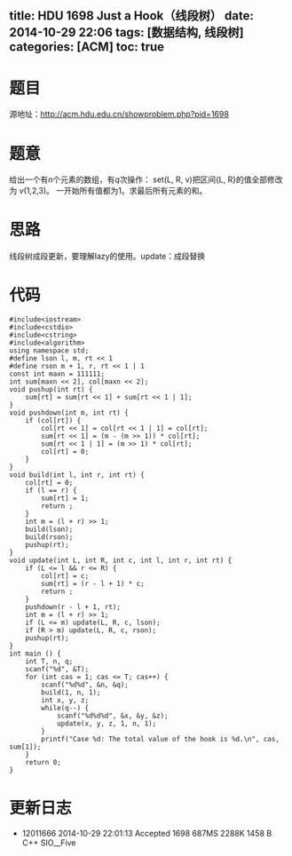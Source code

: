 title: HDU 1698 Just a Hook（线段树）
date: 2014-10-29 22:06
tags: [数据结构, 线段树]
categories: [ACM]
toc: true
---
# 题目	
源地址：http://acm.hdu.edu.cn/showproblem.php?pid=1698

# 题意
给出一个有$n$个元素的数组，有$q$次操作：
	set(L, R, v)把区间{L, R}的值全部修改为 $v$(1,2,3)。
一开始所有值都为1。求最后所有元素的和。

# 思路
线段树成段更新，要理解lazy的使用。update：成段替换
<!--more-->

# 代码
```
#include<iostream>
#include<cstdio>
#include<cstring>
#include<algorithm>
using namespace std;
#define lson l, m, rt << 1
#define rson m + 1, r, rt << 1 | 1
const int maxn = 111111;
int sum[maxn << 2], col[maxn << 2];
void pushup(int rt) {
    sum[rt] = sum[rt << 1] + sum[rt << 1 | 1];
}
void pushdown(int m, int rt) {
    if (col[rt]) {
        col[rt << 1] = col[rt << 1 | 1] = col[rt];
        sum[rt << 1] = (m - (m >> 1)) * col[rt];
        sum[rt << 1 | 1] = (m >> 1) * col[rt];
        col[rt] = 0;
    }
}
void build(int l, int r, int rt) {
    col[rt] = 0;
    if (l == r) {
        sum[rt] = 1;
        return ;
    }
    int m = (l + r) >> 1;
    build(lson);
    build(rson);
    pushup(rt);
}
void update(int L, int R, int c, int l, int r, int rt) {
    if (L <= l && r <= R) {
        col[rt] = c;
        sum[rt] = (r - l + 1) * c;
        return ;
    }
    pushdown(r - l + 1, rt);
    int m = (l + r) >> 1;
    if (L <= m) update(L, R, c, lson);
    if (R > m) update(L, R, c, rson);
    pushup(rt);
}
int main () {
    int T, n, q;
    scanf("%d", &T);
    for (int cas = 1; cas <= T; cas++) {
        scanf("%d%d", &n, &q);
        build(1, n, 1);
        int x, y, z;
        while(q--) {
            scanf("%d%d%d", &x, &y, &z);
            update(x, y, z, 1, n, 1);
        }
        printf("Case %d: The total value of the hook is %d.\n", cas, sum[1]);
    }
    return 0;
}
```

# 更新日志
- 12011666	2014-10-29 22:01:13	Accepted	1698	687MS	2288K	1458 B	C++	SIO__Five
